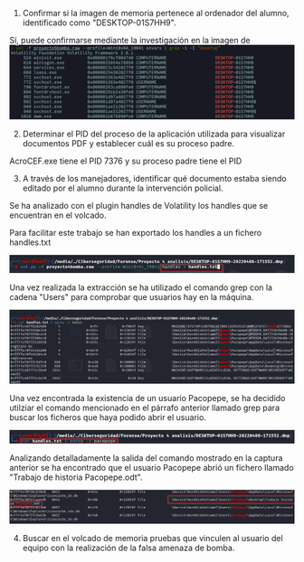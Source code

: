 1. Confirmar si la imagen de memoria pertenece al ordenador del alumno, identificado como "DESKTOP-01S7HH9".

Sí, puede confirmarse mediante la investigación en la imagen de 
![equipo](./img/equipo.png)

2. Determinar el PID del proceso de la aplicación utilizada para visualizar documentos PDF y establecer cuál es su proceso padre.

AcroCEF.exe tiene el PID 7376 y su proceso padre tiene el PID

3. A través de los manejadores, identificar qué documento estaba siendo editado por el alumno durante la intervención policial.

Se ha analizado con el plugin handles de Volatility los handles que se encuentran en el volcado. 

Para facilitar este trabajo se han exportado los handles a un fichero handles.txt

![handlestext](./img/handlestext.png)

Una vez realizada la extracción se ha utilizado el comando grep con la cadena "Users" para comprobar que usuarios hay en la máquina.

![handlesuser](./img/handlesuser.png)

Una vez encontrada la existencia de un usuario Pacopepe, se ha decidido utilziar el comando mencionado en el párrafo anterior llamado grep para buscar los ficheros que haya podido abrir el usuario.

![handlespacopepe](./img/handlespacopepe.png)

Analizando detalladamente la salida del comando mostrado en la captura anterior se ha encontrado que el usuario Pacopepe abrió un fichero llamado "Trabajo de historia Pacopepe.odt".

![handlesdocumento](./img/handlesdocumento.png)

4. Buscar en el volcado de memoria pruebas que vinculen al usuario del equipo con la realización de la falsa amenaza de bomba.

